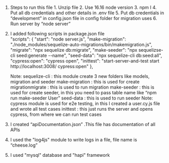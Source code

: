 1.  Steps to run this file
        1. Unzip file
        2. Use 16.16 node version
        3. npm I
        4. Put all db credentials and other details in .env file
        5. Put db credentials in “development” in config.json file in config folder for migration uses
        6. Run server by “node server”
2.  I added following scripts in package.json file  
    "scripts": {
        "start": "node server.js",
        "make-migration": "./node_modules/sequelize-auto-migrations/bin/makemigration.js",
        "migrate": "npx sequelize db:migrate",
        "make-seeder": "npx sequelizse-cli seed:generate --name",
        "seed-data": "npx sequelize-cli db:seed:all",
        "cypress:open": "cypress open",
        "inittest": "start-server-and-test start http://localhost:3008/  cypress:open"
    },

    Note:
        sequelize-cli : this module create 3 new folders like models, migration and seeder
    make-migration : this is used for create migrationmigrate : this is used to run migration
    make-seeder : this is used for create seeder, in this you need to pass table name like “npm run make-seeder User”
    seed-data : this is used to run seeder
    Note:
         cypress module is used for e2e testing, in this I created a user.cy.js file and wrote all test cases
    inittest : this just runs the server and opens cypress, from where we can run test cases
3.  I created “apiDocumentation.json” .This file has documentation of all APIs
4.  I used the "log4js" module to write logs in a file, file name is “cheese.log”
5.  I used "mysql" database and "hapi" framework